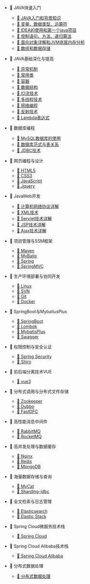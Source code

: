 * 📒 JAVA快速入门
    * [📖 JAVA入门和背景知识](JAVA快速入门/JAVA入门和背景知识.md)
    * [📖 变量、数据类型、运算符](JAVA快速入门/变量、数据类型、运算符.md)
    * [📖 IDEA的使用和第一个java项目](JAVA快速入门/IDEA的使用和第一个java项目.md)
    * [📖 控制语句、方法、递归算法](JAVA快速入门/控制语句、方法、递归算法.md)
    * [📖 面向对象详解和JVM底层内存分析](JAVA快速入门/面向对象详解和JVM底层内存分析.md)
    * [📖 数组和数据存储](JAVA快速入门/数组和数据存储.md)

* 📒 JAVA基础深化与提高
    * [📖 异常机制](JAVA基础深化与提高/异常机制.md)
    * [📖 常用类](JAVA基础深化与提高/常用类.md)
    * [📖 容器](JAVA基础深化与提高/容器.md)
    * [📖 数据结构](JAVA基础深化与提高/数据结构.md)
    * [📖 IO流技术](JAVA基础深化与提高/IO流技术.md)
    * [📖 多线程技术](JAVA基础深化与提高/多线程技术.md)
    * [📖 网络编程](JAVA基础深化与提高/网络编程.md)
    * [📖 反射技术](JAVA基础深化与提高/反射技术.md)
    * [📖 Lambda表达式](JAVA基础深化与提高/Lambda表达式.md)

* 📒 数据库编程
    * [📖 MySQL数据库的使用](数据库编程/MySQL数据库的使用.md)
    * [📖 数据库范式与表关系](数据库编程/数据库范式与表关系.md)
    * [📖 JDBC技术](数据库编程/JDBC技术.md)

* 📒 网页编程与设计
    * [📖 HTML5](网页编程与设计/HTML5.md)
    * [📖 CSS3](网页编程与设计/CSS3.md)
    * [📖 JavaScript](网页编程与设计/JavaScript.md)
    * [📖 Jquery](网页编程与设计/Jquery.md)

* 📒 JavaWeb开发
    * [📖 计算机网络协议详解](JavaWeb开发/计算机网络协议详解.md)
    * [📖 XML技术](JavaWeb开发/XML技术.md)
    * [📖 Servlet技术详解](JavaWeb开发/Servlet技术详解.md)
    * [📖 JSP技术详解](JavaWeb开发/JSP技术详解.md)
    * [📖 Ajax技术详解](JavaWeb开发/Ajax技术详解.md)

* 📒 项目管理与SSM框架
    * [📖 Maven](项目管理与SSM框架/Maven.md)
    * [📖 MyBatis](项目管理与SSM框架/Mybatis.md)
    * [📖 Spring](项目管理与SSM框架/Spring.md)
    * [📖 SpringMVC](项目管理与SSM框架/SpringMVC.md)

* 📒 生产环境部署与协同开发
    * [📖 Linux](生产环境部署与协同开发/Linux.md)
    * [📖 SVN](生产环境部署与协同开发/SVN.md)
    * [📖 Git](生产环境部署与协同开发/Git.md)
    * [📖 Docker](生产环境部署与协同开发/Docker.md)

* 📒 SpringBoot与MybatiusPlus
    * [📖 SpringBoot](SpringBoot与MybatiusPlus/SpringBoot.md)
    * [📖 Lombok](SpringBoot与MybatiusPlus/Lombok.md)
    * [📖 MybatisPlus](SpringBoot与MybatiusPlus/MybatisPlus.md)
    * [📖 Swagger](SpringBoot与MybatiusPlus/Swagger.md)

* 📒 权限控制与安全认证
    * [📖 Spring Security](权限控制与安全认证/SpringSecurity.md)
    * [📖 Shiro](权限控制与安全认证/Shiro.md)

* 📒 前后端分离技术VUE
    * [📖 vue3](前后端分离技术VUE/vue3.md)

* 📒 分布式调用与分布式文件存储
    * [📖 Zookeeper](分布式调用与分布式文件存储/Zookeeper.md)
    * [📖 Dubbo](分布式调用与分布式文件存储/Dubbo.md)
    * [📖 FastDFC](分布式调用与分布式文件存储/FastDFC.md)

* 📒 高性能消息中间件
    * [📖 RabbitMQ](高性能消息中间件/RabbitMQ.md)
    * [📖 RocketMQ](高性能消息中间件/RocketMQ.md)

* 📒 高并发处理与数据缓存
    * [📖 Nginx](高并发处理与数据缓存/Nginx.md)
    * [📖 Redis](高并发处理与数据缓存/Redis.md)
    * [📖 MongoDB](高并发处理与数据缓存/MongoDB.md)

* 📒 海量数据存储与查询
    * [📖 MyCat](海量数据存储与查询/MyCat.md)
    * [📖 Sharding-jdbc](海量数据存储与查询/Sharding-jdbc.md)

* 📒 全文检索与日志管理
    * [📖 Elasticsearch](全文检索与日志管理/Elasticsearch.md)
    * [📖 Elastic Stack](全文检索与日志管理/ElasticStack.md)

* 📒 Spring Cloud微服务技术栈
    * [📖 Spring Cloud](SpringCloud微服务技术栈/SpringCloud.md)

* 📒 Spring Cloud Alibaba技术栈
    * [📖 Spring Cloud Alibaba](SpringCloudAlibaba技术栈/SpringCloudAlibaba.md)

* 📒 分布式数据处理
    * [📖 分布式数据处理](分布式数据处理/分布式数据处理.md)
